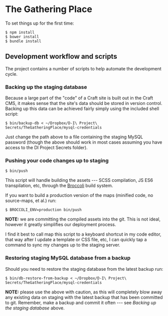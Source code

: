 # The Gathering Place

To set things up for the first time:

    $ npm install
    $ bower install
    $ bundle install

## Development workflow and scripts

The project contains a number of scripts to help automate the development cycle.

### Backing up the staging database

Because a large part of the "code" of a Craft site is built out in the Craft CMS, it makes sense that the site's data should be stored in version control. Backing up this data can be achieved fairly simply using the included shell script:

    $ bin/backup-db < ~/Dropbox/D-I\ Project\ Secrets/TheGatheringPlace/mysql-credentials

Just change the path above to a file containing the staging MySQL password (though the above should work in most cases assuming you have access to the DI Project Secrets folder).

### Pushing your code changes up to staging

    $ bin/push

This script will handle building the assets --- SCSS compilation, JS ES6 transpilation, etc, through the [Broccoli](http://broccolijs.com) build system.

If you want to build a production version of the maps (minified code, no source-maps, et al.) run:

    $ BROCCOLI_ENV=production bin/push

**NOTE:** we are committing the compiled assets into the git. This is not ideal, however it greatly simplifies our deployment process.

I find it best to call map this script to a keyboard shortcut in my code editor, that way after I update a template or CSS file, etc, I can quickly tap a command to sync my changes up to the staging server.

### Restoring staging MySQL database from a backup

Should you need to restore the staging database from the latest backup run:

    $ bin/db-restore-from-backup < ~/Dropbox/D-I\ Project\ Secrets/TheGatheringPlace/mysql-credentials

**NOTE:** please use the above with caution, as this will completely blow away any existing data on staging with the latest backup that has been committed to git. Remember, make a backup and commit it often --- see *Backing up the staging database* above.
